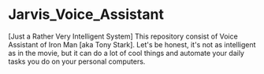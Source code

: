 # Jarvis_Voice_Assistant
[Just a Rather Very Intelligent System] This repository consist of Voice Assistant of Iron Man [aka Tony Stark]. Let's be honest, it's not as intelligent as in the movie, but it can do a lot of cool things and automate your daily tasks you do on your personal computers.

